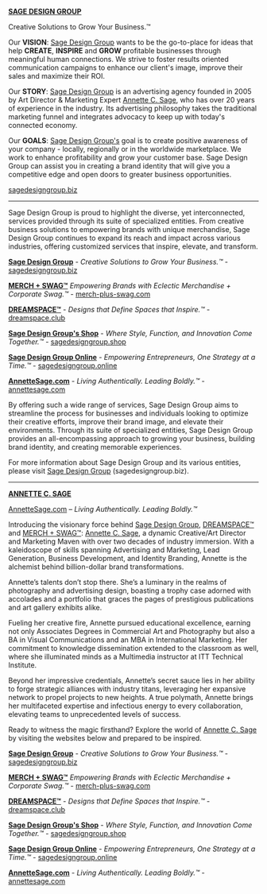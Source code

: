**[SAGE DESIGN GROUP](https://sagedesigngroup.biz/)**

Creative Solutions to Grow Your Business.™

Our **VISION**: [Sage Design Group](https://sagedesigngroup.online/) wants to be the go-to-place for ideas that help **CREATE**, **INSPIRE** and **GROW** profitable businesses through meaningful human connections. We strive to foster results oriented communication campaigns to enhance our client's image, improve their sales and maximize their ROI.

Our **STORY**: [Sage Design Group](https://sagedesigngroup.biz/) is an advertising agency founded in 2005 by Art Director & Marketing Expert [Annette C. Sage](https://annettesage.com/), who has over 20 years of experience in the industry. Its advertising philosophy takes the traditional marketing funnel and integrates advocacy to keep up with today's connected economy.

Our **GOALS**: [Sage Design Group's](https://sagedesigngroup.biz/) goal is to create positive awareness of your company - locally, regionally or in the worldwide marketplace. We work to enhance profitability and grow your customer base. Sage Design Group can assist you in creating a brand identity that will give you a competitive edge and open doors to greater business opportunities.

[sagedesigngroup.biz](https://sagedesigngroup.biz/)

- - - - - - - - - - - - - - - - - - - - - - - - - - - - - - - - - - - - - - - - - - - -

Sage Design Group is proud to highlight the diverse, yet interconnected, services provided through its suite of specialized entities. From creative business solutions to empowering brands with unique merchandise, Sage Design Group continues to expand its reach and impact across various industries, offering customized services that inspire, elevate, and transform.

**[Sage Design Group](https://sagedesigngroup.biz/)** - 
_Creative Solutions to Grow Your Business.™_ - 
[sagedesigngroup.biz](https://sagedesigngroup.biz/)

**[MERCH + SWAG™](https://merch-plus-swag.com/)** 
_Empowering Brands with Eclectic Merchandise + Corporate Swag.™_ - 
[merch-plus-swag.com](https://merch-plus-swag.com/)

**[DREAMSPACE™](https://dreamspace.club/)** - 
_Designs that Define Spaces that Inspire.™_ - 
[dreamspace.club](https://dreamspace.club/)

**[Sage Design Group's Shop](https://sagedesigngroup.shop/)** - 
_Where Style, Function, and Innovation Come Together.™_ - 
[sagedesigngroup.shop](https://sagedesigngroup.shop/)

**[Sage Design Group Online](https://sagedesigngroup.online/)** - 
_Empowering Entrepreneurs, One Strategy at a Time.™_ - 
[sagedesigngroup.online](https://sagedesigngroup.online/)

**[AnnetteSage.com](https://annettesage.com/)** - 
_Living Authentically. Leading Boldly.™_ - 
[annettesage.com](https://annettesage.com/)

By offering such a wide range of services, Sage Design Group aims to streamline the process for businesses and individuals looking to optimize their creative efforts, improve their brand image, and elevate their environments. Through its suite of specialized entities, Sage Design Group provides an all-encompassing approach to growing your business, building brand identity, and creating memorable experiences.

For more information about Sage Design Group and its various entities, please visit [Sage Design Group](https://sagedesigngroup.biz/) (sagedesigngroup.biz).

- - - - - - - - - - - - - - - - - - - - - - - - - - - - - - - - - - - - - - - - - - - -

**[ANNETTE C. SAGE](https://annettesage.com/)**

[AnnetteSage.com](https://annettesage.com/) – _Living Authentically. Leading Boldly.™_

Introducing the visionary force behind [Sage Design Group](https://sagedesigngroup.biz/), [DREAMSPACE™](https://dreamspace.club/) and [MERCH + SWAG™](https://merch-plus-swag.com/): [Annette C. Sage](https://annettesage.com/), a dynamic Creative/Art Director and Marketing Maven with over two decades of industry immersion. With a kaleidoscope of skills spanning Advertising and Marketing, Lead Generation, Business Development, and Identity Branding, Annette is the alchemist behind billion-dollar brand transformations.

Annette’s talents don’t stop there. She’s a luminary in the realms of photography and advertising design, boasting a trophy case adorned with accolades and a portfolio that graces the pages of prestigious publications and art gallery exhibits alike.

Fueling her creative fire, Annette pursued educational excellence, earning not only Associates Degrees in Commercial Art and Photography but also a BA in Visual Communications and an MBA in International Marketing. Her commitment to knowledge dissemination extended to the classroom as well, where she illuminated minds as a Multimedia instructor at ITT Technical Institute.

Beyond her impressive credentials, Annette’s secret sauce lies in her ability to forge strategic alliances with industry titans, leveraging her expansive network to propel projects to new heights. A true polymath, Annette brings her multifaceted expertise and infectious energy to every collaboration, elevating teams to unprecedented levels of success.

Ready to witness the magic firsthand? Explore the world of [Annette C. Sage](https://annettesage.com) by visiting the websites below and prepared to be inspired.

**[Sage Design Group](https://sagedesigngroup.biz/)** - 
_Creative Solutions to Grow Your Business.™_ - 
[sagedesigngroup.biz](https://sagedesigngroup.biz/)

**[MERCH + SWAG™](https://merch-plus-swag.com/)** 
_Empowering Brands with Eclectic Merchandise + Corporate Swag.™_ - 
[merch-plus-swag.com](https://merch-plus-swag.com/)

**[DREAMSPACE™](https://dreamspace.club/)** - 
_Designs that Define Spaces that Inspire.™_ - 
[dreamspace.club](https://dreamspace.club/)

**[Sage Design Group's Shop](https://sagedesigngroup.shop/)** - 
_Where Style, Function, and Innovation Come Together.™_ - 
[sagedesigngroup.shop](https://sagedesigngroup.shop/)

**[Sage Design Group Online](https://sagedesigngroup.online/)** - 
_Empowering Entrepreneurs, One Strategy at a Time.™_ - 
[sagedesigngroup.online](https://sagedesigngroup.online/)

**[AnnetteSage.com](https://annettesage.com/)** - 
_Living Authentically. Leading Boldly.™_ - 
[annettesage.com](https://annettesage.com/)
